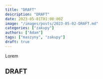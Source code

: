 ```yaml
---
title: "DRAFT"
description: "DRAFT"
date: 2023-05-01T01:00:00Z
image: "/images/posts/2023-05-02-DRAFT.md"
categories: ["zakupy"]
authors: ["Adam"]
tags: ["maszyny", "zakupy"]
draft: true
---
```


Lorem

## DRAFT

